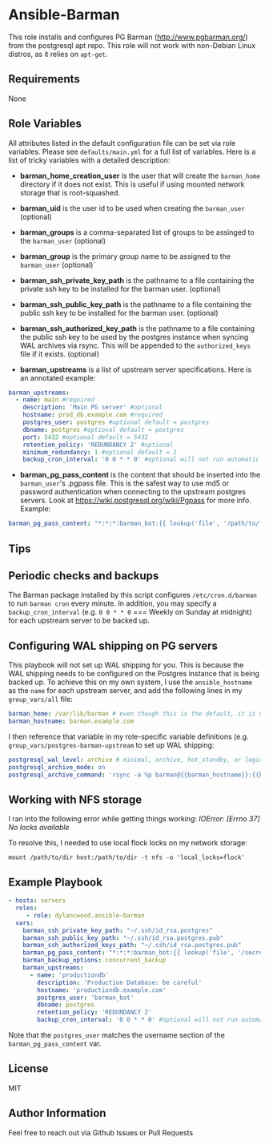 Ansible-Barman
=========

This role installs and configures PG Barman (http://www.pgbarman.org/) from the postgresql apt repo. This role will not work with non-Debian Linux distros, as it relies on `apt-get`.

Requirements
------------

None

Role Variables
--------------

All attributes listed in the default configuration file can be set via role variables.
Please see `defaults/main.yml` for a full list of variables.
Here is a list of tricky variables with a detailed description:

* **barman_home_creation_user** is the user that will create the `barman_home` directory if it does not exist. This is useful if using mounted network storage that is root-squashed.

* **barman_uid** is the user id to be used when creating the `barman_user` (optional)

* **barman_groups** is a comma-separated list of groups to be assinged to the `barman_user` (optional)

* **barman_group** is the primary group name to be assigned to the `barman_user` (optional)`

* **barman_ssh_private_key_path** is the pathname to a file containing the private ssh key to be installed for the barman user. (optional)

* **barman_ssh_public_key_path** is the pathname to a file containing the public ssh key to be installed for the barman user. (optional)

* **barman_ssh_authorized_key_path** is the pathname to a file containing the public ssh key to be used by the postgres instance when syncing WAL archives via rsync. This will be appended to the `authorized_keys` file if it exists. (optional)

* **barman_upstreams** is a list of upstream server specifications. Here is an annotated example:
``` yml
barman_upstreams:
  - name: main #required
    description: 'Main PG server' #optional
    hostname: prod_db.example.com #required
    postgres_user: postgres #optional default = postgres
    dbname: postgres #optional default = postgres
    port: 5432 #optional default = 5432
    retention_policy: 'REDUNDANCY 2' #optional
    minimum_redundancy: 1 #optional default = 1
    backup_cron_interval: '0 0 * * 0' #optional will not run automatic backups if not specified
```

* **barman_pg_pass_content** is the content that should be inserted into the `barman_user`'s .pgpass file. This is the safest way to use md5 or password authentication when connecting to the upstream postgres servers. Look at https://wiki.postgresql.org/wiki/Pgpass for more info. Example: 
```yml
barman_pg_pass_content: "*:*:*:barman_bot:{{ lookup('file', '/path/to/file/containing/password.pwd') }}"
```

Tips
------------

## Periodic checks and backups
The Barman package installed by this script configures `/etc/cron.d/barman` to run `barman cron` every minute.
In addition, you may specify a `backup_cron_interval` (e.g. `0 0 * * 0` === Weekly on Sunday at midnight) for each upstream server to be backed up.

## Configuring WAL shipping on PG servers
This playbook will not set up WAL shipping for you. This is because the WAL shipping needs to be configured on the Postgres instance that is being backed up. To achieve this on my own system, I use the `ansible_hostname` as the `name` for each upstream server, and add the following lines in my `group_vars/all` file:
```yml
barman_home: /var/lib/barman # even though this is the default, it is necessary to declare it here to make it available to other roles
barman_hostname: barman.example.com
```
I then reference that variable in my role-specific variable definitions (e.g. `group_vars/postgres-barman-upstream` to set up WAL shipping:
```yml
postgresql_wal_level: archive # minimal, archive, hot_standby, or logical
postgresql_archive_mode: on
postgresql_archive_command: 'rsync -a %p barman@{{barman_hostname}}:{{barman_home}}/{{ansible_hostname}}/wal/%f'
```

## Working with NFS storage
I ran into the following error while getting things working:
*IOError: [Errno 37] No locks available*

To resolve this, I needed to use local flock locks on my network storage:
```
mount /path/to/dir host:/path/to/dir -t nfs -o 'local_locks=flock'
```

Example Playbook
----------------

```yml
- hosts: servers
  roles:
     - role: dylancwood.ansible-barman
  vars: 
    barman_ssh_private_key_path: "~/.ssh/id_rsa.postgres"
    barman_ssh_public_key_path: "~/.ssh/id_rsa.postgres.pub"
    barman_ssh_authorized_keys_path: "~/.ssh/id_rsa.postgres.pub" 
    barman_pg_pass_content: "*:*:*:barman_bot:{{ lookup('file', '/secret/path/to/barman_bot.pwd') }}"
    barman_backup_options: concurrent_backup 
    barman_upstreams: 
      - name: 'productiondb'
        description: 'Production Database: be careful'
        hostname: 'productiondb.example.com'
        postgres_user: 'barman_bot'
        dbname: postgres
        retention_policy: 'REDUNDANCY 2'
        backup_cron_interval: '0 0 * * 0' #optional will not run automatic backups if not specified
```

Note that the `postgres_user` matches the username section of the `barman_pg_pass_content` var.
         

License
-------

MIT

Author Information
------------------

Feel free to reach out via Github Issues or Pull Requests

